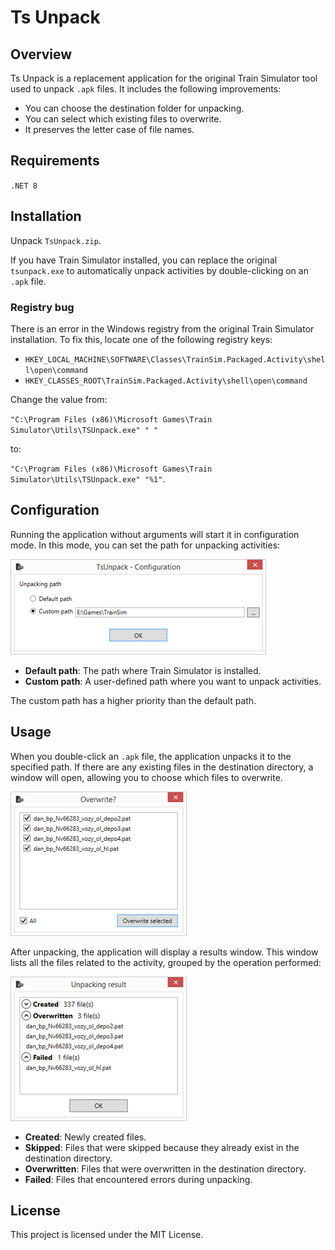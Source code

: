﻿# Ts Unpack

## Overview

Ts Unpack is a replacement application for the original Train Simulator tool used to unpack `.apk` files. It includes the following improvements:

- You can choose the destination folder for unpacking.
- You can select which existing files to overwrite.
- It preserves the letter case of file names.

## Requirements

`.NET 8`

## Installation

Unpack `TsUnpack.zip`.

If you have Train Simulator installed, you can replace the original `tsunpack.exe` to automatically unpack activities by double-clicking on an `.apk` file.

### Registry bug

There is an error in the Windows registry from the original Train Simulator installation. To fix this, locate one of the following registry keys:

- `HKEY_LOCAL_MACHINE\SOFTWARE\Classes\TrainSim.Packaged.Activity\shell\open\command`
- `HKEY_CLASSES_ROOT\TrainSim.Packaged.Activity\shell\open\command`

Change the value from:

`"C:\Program Files (x86)\Microsoft Games\Train Simulator\Utils\TSUnpack.exe" " "`

to:

`"C:\Program Files (x86)\Microsoft Games\Train Simulator\Utils\TSUnpack.exe" "%1"`.

## Configuration

Running the application without arguments will start it in configuration mode. In this mode, you can set the path for unpacking activities:

![Image](art/config.png)

- **Default path**: The path where Train Simulator is installed.
- **Custom path**: A user-defined path where you want to unpack activities.

The custom path has a higher priority than the default path.

## Usage

When you double-click an `.apk` file, the application unpacks it to the specified path. If there are any existing files in the destination directory, a window will open, allowing you to choose which files to overwrite.

![Image](art/overwrite.png)

After unpacking, the application will display a results window. This window lists all the files related to the activity, grouped by the operation performed:

![Image](art/result.png)

- **Created**: Newly created files.
- **Skipped**: Files that were skipped because they already exist in the destination directory.
- **Overwritten**: Files that were overwritten in the destination directory.
- **Failed**: Files that encountered errors during unpacking.

## License

This project is licensed under the MIT License.
